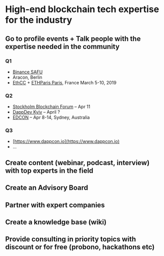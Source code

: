 # High-end blockchain tech expertise for the industry

## Go to profile events + Talk people with the expertise needed in the community

### Q1

* [Binance SAFU](https://www.binancefair.com/safu-hackathon/)
* Aracon, Berlin
* [EthCC](https://ethcc.io/) + [ETHParis Paris](https://ethparis.com/), France March 5-10, 2019

### Q2

* [Stockholm Blockchain Forum](https://stockholmblockchainforum.com/) – Apr 11
* [DappDev Kyiv](http://dappdev.org/conference) – April ?
* [EDCON](https://www.edcon.io/) – Apr 8-14, Sydney, Australia

### Q3

* [https://www.dappcon.io](https://www.dappcon.io)
* ...

## Create content \(webinar, podcast, interview\) with top experts in the field

## Create an Advisory Board

## Partner with expert companies

## Create a knowledge base \(wiki\)

## Provide consulting in priority topics with discount or for free \(probono, hackathons etc\)

### 





